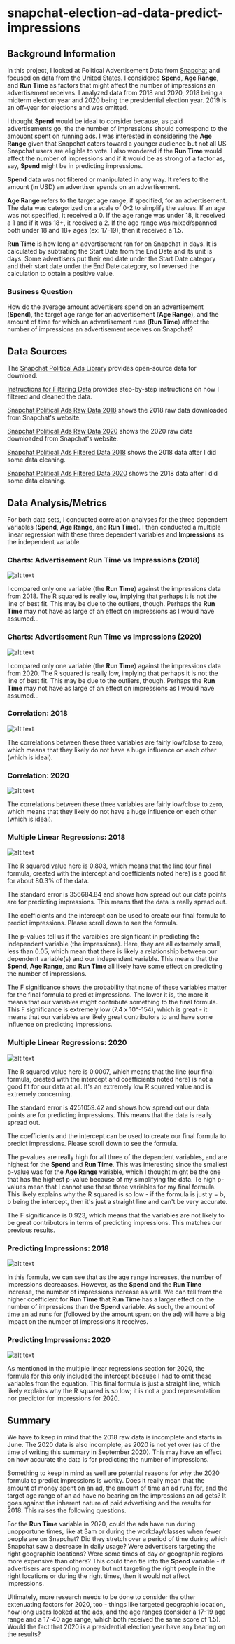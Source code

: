 # snapchat-election-ad-data-predict-impressions
## Background Information
In this project, I looked at Political Advertisement Data from [Snapchat](https://www.snap.com/en-US/political-ads/) and focused on data from the United States. I considered __Spend__, __Age Range__, and __Run Time__ as factors that might affect the number of impressions an advertisement receives. I analyzed data from 2018 and 2020, 2018 being a midterm election year and 2020 being the presidential election year. 2019 is an off-year for elections and was omitted. 

I thought __Spend__ would be ideal to consider because, as paid advertisements go, the the number of impressions should correspond to the amouont spent on running ads. I was interested in considering the __Age Range__ given that Snapchat caters toward a younger audience but not all US Snapchat users are eligible to vote. I also wondered if the __Run Time__ would affect the number of impressions and if it would be as strong of a factor as, say, __Spend__ might be in predicting impressions. 

__Spend__ data was not filtered or manipulated in any way. It refers to the amount (in USD) an advertiser spends on an advertisement. 

__Age Range__ refers to the target age range, if specified, for an advertisement. The data was categorized on a scale of 0-2 to simplify the values. If an age was not specified, it received a 0. If the age range was under 18, it received a 1 and if it was 18+, it received a 2. If the age range was mixed/spanned both under 18 and 18+ ages (ex: 17-19), then it received a 1.5. 

__Run Time__ is how long an advertisement ran for on Snapchat in days. It is calculated by subtrating the Start Date from the End Date and its unit is days. Some advertisers put their end date under the Start Date category and their start date under the End Date category, so I reversed the calculation to obtain a positive value. 

### Business Question
How do the average amount advertisers spend on an advertisement (__Spend__), the target age range for an advertisement (__Age Range__), and the amount of time for which an advertisement runs (__Run Time__) affect the number of impressions an advertisement receives on Snapchat?

## Data Sources
The [Snapchat Political Ads Library](https://www.snap.com/en-US/political-ads/) provides open-source data for download. 

[Instructions for Filtering Data](https://github.com/viv-sun/snapchat-election-ad-data-predict-impressions/blob/master/Instructions%20for%20Filtering%20Data.docx) provides step-by-step instructions on how I filtered and cleaned the data.

[Snapchat Political Ads Raw Data 2018](https://github.com/viv-sun/snapchat-election-ad-data-predict-impressions/blob/master/Snapchat%20Political%20Ads%20Raw%20Data%202018.xlsx) shows the 2018 raw data downloaded from Snapchat's website. 

[Snapchat Political Ads Raw Data 2020](https://github.com/viv-sun/snapchat-election-ad-data-predict-impressions/blob/master/Snapchat%20Political%20Ads%20Raw%20Data%202020.xlsx) shows the 2020 raw data downloaded from Snapchat's website. 

[Snapchat Political Ads Filtered Data 2018](https://github.com/viv-sun/snapchat-election-ad-data-predict-impressions/blob/master/Snapchat%20Political%20Ads%20Filtered%20Data%202018.xlsx) shows the 2018 data after I did some data cleaning. 

[Snapchat Political Ads Filtered Data 2020](https://github.com/viv-sun/snapchat-election-ad-data-predict-impressions/blob/master/Snapchat%20Political%20Ads%20Filtered%20Data%202020.xlsx) shows the 2018 data after I did some data cleaning. 


## Data Analysis/Metrics 
For both data sets, I conducted correlation analyses for the three dependent variables (__Spend__, __Age Range__, and __Run Time__). I then conducted a multiple linear regression with these three dependent variables and __Impressions__ as the independent variable. 

### Charts: Advertisement Run Time vs Impressions (2018)
![alt text](https://github.com/viv-sun/snapchat-election-ad-data-predict-impressions/blob/master/Advertisement%20Run%20Times%20and%20Impressions%20(2018)%20chart.jpg) 

I compared only one variable (the __Run Time__) against the impressions data from 2018. The R squared is really low, implying that perhaps it is not the line of best fit. This may be due to the outliers, though. Perhaps the __Run Time__ may not have as large of an effect on impressions as I would have assumed... 

### Charts: Advertisement Run Time vs Impressions (2020)
![alt text](https://github.com/viv-sun/snapchat-election-ad-data-predict-impressions/blob/master/Advertisement%20Run%20Times%20and%20Impressions%20(2020)%20chart.jpg)

I compared only one variable (the __Run Time__) against the impressions data from 2020. The R squared is really low, implying that perhaps it is not the line of best fit. This may be due to the outliers, though. Perhaps the __Run Time__ may not have as large of an effect on impressions as I would have assumed... 

### Correlation: 2018
![alt text](https://github.com/viv-sun/snapchat-election-ad-data-predict-impressions/blob/master/Correlation%20-%202018%20Snapchat%20Data.jpg)

The correlations between these three variables are fairly low/close to zero, which means that they likely do not have a huge influence on each other (which is ideal). 

### Correlation: 2020
![alt text](https://github.com/viv-sun/snapchat-election-ad-data-predict-impressions/blob/master/Correlation%20-%202020%20Snapchat%20Data.jpg)

The correlations between these three variables are fairly low/close to zero, which means that they likely do not have a huge influence on each other (which is ideal). 

### Multiple Linear Regressions: 2018
![alt text](https://github.com/viv-sun/snapchat-election-ad-data-predict-impressions/blob/master/Multiple%20Linear%20Regression%20-%202018%20Snapchat%20Data.jpg)

The R squared value here is 0.803, which means that the line (our final formula, created with the intercept and coefficients noted here) is a good fit for about 80.3% of the data. 

The standard error is 356684.84 and shows how spread out our data points are for predicting impressions. This means that the data is really spread out. 

The coefficients and the intercept can be used to create our final formula to predict impressions. Please scroll down to see the formula. 

The p-values tell us if the varaibles are significant in predicting the independent variable (the impressions). Here, they are all extremely small, less than 0.05, which mean that there is likely a relationship between our dependent variable(s) and our independent variable. This means that the __Spend__, __Age Range__, and __Run Time__ all likely have some effect on predicting the number of impressions. 

The F significance shows the probability that none of these variables matter for the final formula to predict impressions. The lower it is, the more it means that our variables might contribute something to the final formula. This F significance is extremely low (7.4 x 10^-154), which is great - it means that our variables are likely great contributors to and have some influence on predicting impressions. 

### Multiple Linear Regressions: 2020
![alt text](https://github.com/viv-sun/snapchat-election-ad-data-predict-impressions/blob/master/Multiple%20Linear%20Regression%20-%202020%20Snapchat%20Data.jpg) 

The R squared value here is 0.0007, which means that the line (our final formula, created with the intercept and coefficients noted here) is not a good fit for our data at all. It's an extremely low R squared value and is extremely concerning. 

The standard error is 4251059.42 and shows how spread out our data points are for predicting impressions. This means that the data is really spread out. 

The coefficients and the intercept can be used to create our final formula to predict impressions. Please scroll down to see the formula. 

The p-values are really high for all three of the dependent variables, and are highest for the __Spend__ and __Run Time__. This was interesting since the smallest p-value was for the __Age Range__ variable, which I thought might be the one that has the highest p-value because of my simplifying the data. Te high p-values mean that I cannot use these three variables for my final formula. This likely explains why the R squared is so low - if the formula is just y = b, b being the intercept, then it's just a straight line and can't be very accurate. 

The F significance is 0.923, which means that the variables are not likely to be great contributors in terms of predicting impressions. This matches our previous results. 

 
### Predicting Impressions: 2018
![alt text](https://github.com/viv-sun/snapchat-election-ad-data-predict-impressions/blob/master/Predicting%20Impressions%20-%202018%20Snapchat%20Data.jpg) 

In this formula, we can see that as the age range increases, the number of impressions decreaases. However, as the __Spend__ and the __Run Time__ increase, the number of impressions increase as well. We can tell from the higher coefficient for  __Run Time__  that __Run Time__ has a larger effect on the number of impressions than the __Spend__ variable. As such, the amount of time an ad runs for (followed by the amount spent on the ad) will have a big impact on the number of impressions it receives. 

### Predicting Impressions: 2020
![alt text](https://github.com/viv-sun/snapchat-election-ad-data-predict-impressions/blob/master/Predicting%20Impressions%20-%202020%20Snapchat%20Data.jpg)

As mentioned in the multiple linear regressions section for 2020, the formula for this only included the intercept because I had to omit these variables from the equation. This final formula is just a straight line, which likely explains why the R squared is so low; it is not a good representation nor predictor for impressions for 2020. 

## Summary

We have to keep in mind that the 2018 raw data is incomplete and starts in June. The 2020 data is also incomplete, as 2020 is not yet over (as of the time of writing this summary in September 2020). This may have an effect on how accurate the data is for predicting the number of impressions. 

Something to keep in mind as well are potential reasons for why the 2020 formula to predict impressions is wonky. Does it really mean that the amount of money spent on an ad, the amount of time an ad runs for, and the target age range of an ad have no bearing on the impressions an ad gets? It goes against the inherent nature of paid advertising and the results for 2018. This raises the following questions. 

For the __Run Time__ variable in 2020, could the ads have run during unopportune times, like at 3am or during the workday/classes when fewer people are on Snapchat? Did they stretch over a period of time during which Snapchat saw a decrease in daily usage? Were advertisers targeting the right geographic locations? Were some times of day or geographic regions more expensive than others? This could then tie into the __Spend__ variable - if advertisers are spending money but not targeting the right people in the right locations or during the right times, then it would not affect impressions. 

Ultimately, more research needs to be done to consider the other extenuating factors for 2020, too - things like targeted geographic location, how long users looked at the ads, and the age ranges (consider a 17-19 age range and a 17-40 age range, which both received the same score of 1.5). Would the fact that 2020 is a presidential election year have any bearing on the results? 
